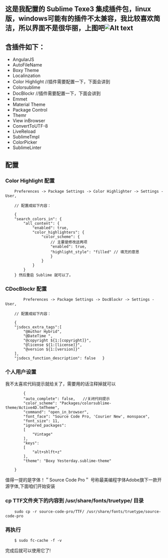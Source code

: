 ## 这是我配置的 Sublime Texe3 集成插件包，linux版，windows可能有的插件不太兼容，我比较喜欢简洁，所以界面不是很华丽，上图吧![Alt text](https://raw.githubusercontent.com/achuanya/packages/image/sublime.png "sublime")

## 含插件如下：

 * AngularJS
 * AutoFileName
 * Boxy Theme
 * Localinzation
 * Color Highlight      //插件需要配置一下，下面会讲到
 * Colorsublime
 * DocBlockr            //插件需要配置一下，下面会讲到
 * Emmet
 * Material Theme
 * Package Control
 * Themr
 * View inBrowser
 * ConvertToUTF-8
 * LiveReload
 * SublimeTmpl
 * ColorPicker
 * SublimeLinter

## 配置

### Color Highlight 配置

        Preferences -> Package Settings -> Color Highlighter -> Settings - User,

        // 配置成如下内容： 

        {
        "search_colors_in": {
            "all_content": {
                "enabled": true,
                "color_highlighters": {
                    "color_scheme": {
                        // 主要是修改这两项
                        "enabled": true,
                        "highlight_style": "filled" // 填充的意思
                        }
                    }
                }
            }
        } 然后重启 Sublime 就可以了。

### CDocBlockr 配置
 
            Preferences -> Package Settings -> DocBlockr -> Settings - User,

        // 配置成如下内容：

        {
        "jsdocs_extra_tags":[
            "@Author Hybrid",
            "@DateTime ",
            "@copyright ${1:[copyright]}",
            "@license ${1:[license]}",
            "@version ${1:[version]}"
        ],
        "jsdocs_function_description": false   }

### 个人用户设置

我不太喜欢代码提示就给关了，需要用的话注释掉就可以  

            {
            "auto_complete": false,　　//关闭代码提示
            "color_scheme": "Packages/colorsublime- theme/Active4D.tmTheme",
            "command": "open_in_browser",
            "font_face": "Source Code Pro, 'Courier New', monspace",
            "font_size": 11,
            "ignored_packages":
            [
                "Vintage"
            ],
            "keys":
            [
                "alt+shlft+z"
            ],
            "theme": "Boxy Yesterday.sublime-theme"

        }

值得一提的是字体！＂Source Code Pro＂
号称最美编程字体Adobe旗下一款开源字体,下面咱们开始安装

### cp TTF文件夹下的内容到 /usr/share/fonts/truetype/ 目录

        sudo cp -r source-code-pro/TTF/ /usr/share/fonts/truetype/source-code-pro

### 再执行

        $ sudo fc-cache -f -v

完成后就可以使用它了!

